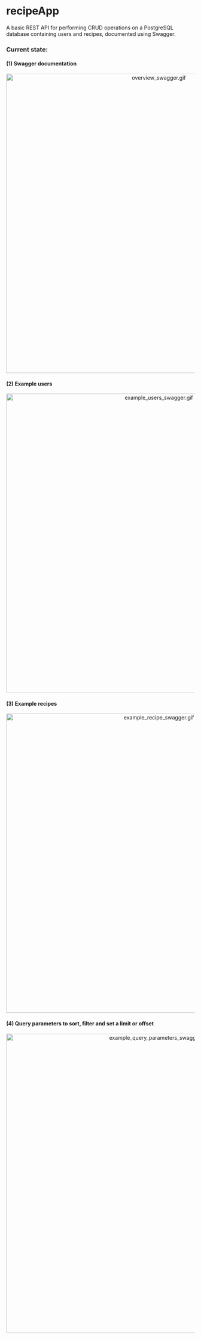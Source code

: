 # recipeApp
A basic REST API for performing CRUD operations on a PostgreSQL database containing users and recipes, documented using Swagger.

### Current state:
#### (1) Swagger documentation
<p align="center">
<img src="./assets/overview_swagger.gif" alt="overview_swagger.gif" width="800"/>
</p>

#### (2) Example users
<p align="center">
<img src="./assets/example_users_swagger.gif" alt="example_users_swagger.gif" width="800"/>
</p>

#### (3) Example recipes
<p align="center">
<img src="./assets/example_recipe_swagger.gif" alt="example_recipe_swagger.gif" width="800"/>
</p>

#### (4) Query parameters to sort, filter and set a limit or offset
<p align="center">
<img src="./assets/example_query_parameters_swagger.gif" alt="example_query_parameters_swagger.gif" width="800"/>
</p>
